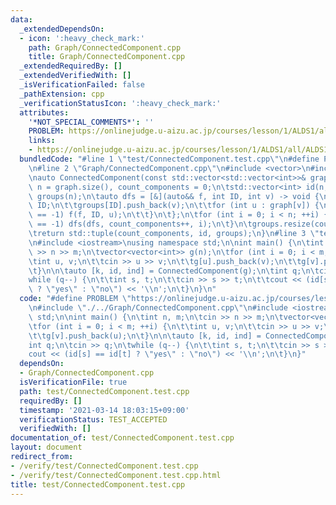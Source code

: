 ```yaml
---
data:
  _extendedDependsOn:
  - icon: ':heavy_check_mark:'
    path: Graph/ConnectedComponent.cpp
    title: Graph/ConnectedComponent.cpp
  _extendedRequiredBy: []
  _extendedVerifiedWith: []
  _isVerificationFailed: false
  _pathExtension: cpp
  _verificationStatusIcon: ':heavy_check_mark:'
  attributes:
    '*NOT_SPECIAL_COMMENTS*': ''
    PROBLEM: https://onlinejudge.u-aizu.ac.jp/courses/lesson/1/ALDS1/all/ALDS1_11_D
    links:
    - https://onlinejudge.u-aizu.ac.jp/courses/lesson/1/ALDS1/all/ALDS1_11_D
  bundledCode: "#line 1 \"test/ConnectedComponent.test.cpp\"\n#define PROBLEM \"https://onlinejudge.u-aizu.ac.jp/courses/lesson/1/ALDS1/all/ALDS1_11_D\"\
    \n#line 2 \"Graph/ConnectedComponent.cpp\"\n#include <vector>\n#include <tuple>\n\
    \nauto ConnectedComponent(const std::vector<std::vector<int>>& graph) {\n\tint\
    \ n = graph.size(), count_components = 0;\n\tstd::vector<int> id(n, -1);\n\tstd::vector<std::vector<int>>\
    \ groups(n);\n\tauto dfs = [&](auto&& f, int ID, int v) -> void {\n\t\tid[v] =\
    \ ID;\n\t\tgroups[ID].push_back(v);\n\t\tfor (int u : graph[v]) {\n\t\t\tif (id[u]\
    \ == -1) f(f, ID, u);\n\t\t}\n\t};\n\tfor (int i = 0; i < n; ++i) {\n\t\tif (id[i]\
    \ == -1) dfs(dfs, count_components++, i);\n\t}\n\tgroups.resize(count_components);\n\
    \treturn std::tuple(count_components, id, groups);\n}\n#line 3 \"test/ConnectedComponent.test.cpp\"\
    \n#include <iostream>\nusing namespace std;\n\nint main() {\n\tint n, m;\n\tcin\
    \ >> n >> m;\n\tvector<vector<int>> g(n);\n\tfor (int i = 0; i < m; ++i) {\n\t\
    \tint u, v;\n\t\tcin >> u >> v;\n\t\tg[u].push_back(v);\n\t\tg[v].push_back(u);\n\
    \t}\n\n\tauto [k, id, ind] = ConnectedComponent(g);\n\tint q;\n\tcin >> q;\n\t\
    while (q--) {\n\t\tint s, t;\n\t\tcin >> s >> t;\n\t\tcout << (id[s] == id[t]\
    \ ? \"yes\" : \"no\") << '\\n';\n\t}\n}\n"
  code: "#define PROBLEM \"https://onlinejudge.u-aizu.ac.jp/courses/lesson/1/ALDS1/all/ALDS1_11_D\"\
    \n#include \"./../Graph/ConnectedComponent.cpp\"\n#include <iostream>\nusing namespace\
    \ std;\n\nint main() {\n\tint n, m;\n\tcin >> n >> m;\n\tvector<vector<int>> g(n);\n\
    \tfor (int i = 0; i < m; ++i) {\n\t\tint u, v;\n\t\tcin >> u >> v;\n\t\tg[u].push_back(v);\n\
    \t\tg[v].push_back(u);\n\t}\n\n\tauto [k, id, ind] = ConnectedComponent(g);\n\t\
    int q;\n\tcin >> q;\n\twhile (q--) {\n\t\tint s, t;\n\t\tcin >> s >> t;\n\t\t\
    cout << (id[s] == id[t] ? \"yes\" : \"no\") << '\\n';\n\t}\n}"
  dependsOn:
  - Graph/ConnectedComponent.cpp
  isVerificationFile: true
  path: test/ConnectedComponent.test.cpp
  requiredBy: []
  timestamp: '2021-03-14 18:03:15+09:00'
  verificationStatus: TEST_ACCEPTED
  verifiedWith: []
documentation_of: test/ConnectedComponent.test.cpp
layout: document
redirect_from:
- /verify/test/ConnectedComponent.test.cpp
- /verify/test/ConnectedComponent.test.cpp.html
title: test/ConnectedComponent.test.cpp
---
```

